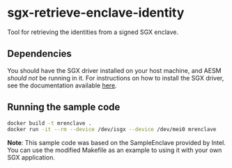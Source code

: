 # sgx-retrieve-enclave-identity

Tool for retrieving the identities from a signed SGX enclave.

## Dependencies

You should have the SGX driver installed on your host machine, and AESM *should not* be running in it.
For instructions on how to install the SGX driver, see the documentation available [here](https://github.com/intel/linux-sgx-driver).

## Running the sample code

```bash
docker build -t mrenclave .
docker run -it --rm --device /dev/isgx --device /dev/mei0 mrenclave
```

**Note**: This sample code was based on the SampleEnclave provided by Intel. You can use the modified Makefile as an example to using it with your own SGX application.